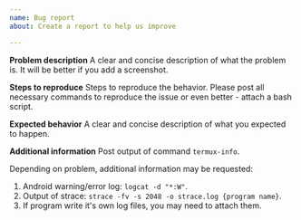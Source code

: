 ```yaml
---
name: Bug report
about: Create a report to help us improve

---
```


<!-- Important note: Refusing to provide needed information may result in issue closing. -->

**Problem description**
A clear and concise description of what the problem is. It will be better if you add a screenshot.

**Steps to reproduce**
Steps to reproduce the behavior. Please post all necessary commands to reproduce the issue or even better - attach a bash script.

**Expected behavior**
A clear and concise description of what you expected to happen.

**Additional information**
Post output of command `termux-info`.

Depending on problem, additional information may be requested:

1. Android warning/error log: `logcat -d "*:W"`.
2. Output of strace: `strace -fv -s 2048 -o strace.log {program name}`.
3. If program write it's own log files, you may need to attach them.
